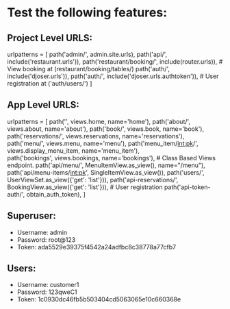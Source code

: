 
# Test the following features:

## Project Level URLS:

urlpatterns = [
    path('admin/', admin.site.urls),
    path('api/', include('restaurant.urls')),
    path('restaurant/booking/', include(router.urls)),
    # View booking at (restaurant/booking/tables/)
    path('auth/', include('djoser.urls')),
    path('auth/', include('djoser.urls.authtoken')),
    # User registration at ('auth/users/')
]

## App Level URLS:

urlpatterns = [
    path('', views.home, name='home'),
    path('about/', views.about, name='about'),
    path('book/', views.book, name='book'),
    path('reservations/', views.reservations, name='reservations'),
    path('menu/', views.menu, name='menu'),
    path('menu_item/<int:pk>/', views.display_menu_item, name='menu_item'),  
    path('bookings', views.bookings, name='bookings'), 
    # Class Based Views endpoint.
    path('api/menu/', MenuItemView.as_view(), name="/menu"),
    path('api/menu-items/<int:pk>', SingleItemView.as_view()),
    path('users/', UserViewSet.as_view({'get': 'list'})),
    path('api-reservations/', BookingView.as_view({'get': 'list'})),
    # User registration
    path('api-token-auth/', obtain_auth_token),
]

## Superuser:

- Username: admin
- Password: root@123
- Token: ada5529e39375f4542a24adfbc8c38778a77cfb7

## Users:

- Username: customer1
- Password: 123qweC1
- Token: 1c0930dc46fb5b503404cd5063065e10c660368e
